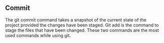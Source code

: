 ## Commit

The git commit command takes a snapshot of the current state of the project provided the changes have been staged.
Git add is the command to stage the files that have been changed.
These two commands are the most used commands while using git.

